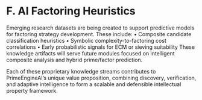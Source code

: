 # F. AI Factoring Heuristics

Emerging research datasets are being created to support predictive models for factoring strategy development. These include:
• Composite candidate classification heuristics
• Symbolic complexity-to-factoring cost correlations
• Early probabilistic signals for ECM or sieving suitability
These knowledge artifacts will serve future modules focused on intelligent composite analysis and hybrid prime/factor prediction.

Each of these proprietary knowledge streams contributes to PrimeEngineAI’s unique value proposition, combining discovery, verification, and adaptive intelligence to form a scalable and defensible intellectual property framework.

